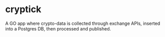 # cryptick
A GO app where crypto-data is collected through exchange APIs, inserted into a Postgres DB, then processed and published.
